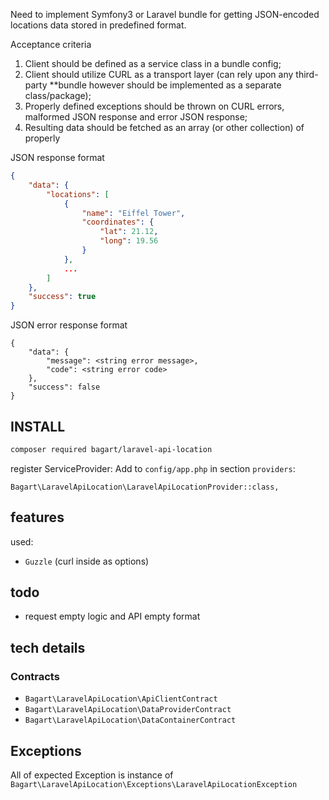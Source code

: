 Need to implement Symfony3 or Laravel bundle for getting JSON-encoded locations data stored in predefined format.

Acceptance criteria
1. Client should be defined as a service class in a bundle config;
2. Client should utilize CURL as a transport layer (can rely upon any third-party **bundle however should be implemented as a separate class/package);
3. Properly defined exceptions should be thrown on CURL errors, malformed JSON response and error JSON response;
4. Resulting data should be fetched as an array (or other collection) of properly


JSON response format
```json
{
    "data": {
        "locations": [
            {
                "name": "Eiffel Tower",
                "coordinates": {
                    "lat": 21.12,
                    "long": 19.56
                }
            },
            ...
        ]
    },
    "success": true
}
```

JSON error response format
```
{
    "data": {
        "message": <string error message>,
        "code": <string error code>
    },
    "success": false
}
```


## INSTALL
```bash
composer required bagart/laravel-api-location
```

register ServiceProvider:
Add to `config/app.php` in section `providers`:

`Bagart\LaravelApiLocation\LaravelApiLocationProvider::class,`


## features
used:
 - `Guzzle` (curl inside as options)

## todo
 - request empty logic and API empty format
 
## tech details

### Contracts
- `Bagart\LaravelApiLocation\ApiClientContract`
- `Bagart\LaravelApiLocation\DataProviderContract`
- `Bagart\LaravelApiLocation\DataContainerContract`

## Exceptions
All of expected Exception is instance of `Bagart\LaravelApiLocation\Exceptions\LaravelApiLocationException` 